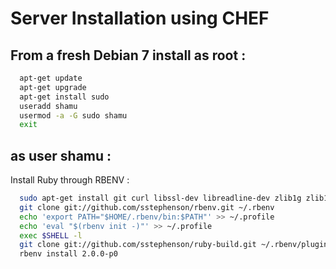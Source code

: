 Server Installation using CHEF
==============================

From a fresh Debian 7 install as root :
---------------------------------------

~~~ sh
  apt-get update
  apt-get upgrade
  apt-get install sudo
  useradd shamu
  usermod -a -G sudo shamu
  exit
~~~

as user shamu :
---------------

Install Ruby through RBENV : 

~~~ sh
  sudo apt-get install git curl libssl-dev libreadline-dev zlib1g zlib1g-dev libmysqlclient-dev libcurl4-openssl-dev libxslt-dev libxml2-dev
  git clone git://github.com/sstephenson/rbenv.git ~/.rbenv
  echo 'export PATH="$HOME/.rbenv/bin:$PATH"' >> ~/.profile
  echo 'eval "$(rbenv init -)"' >> ~/.profile
  exec $SHELL -l
  git clone git://github.com/sstephenson/ruby-build.git ~/.rbenv/plugins/ruby-build
  rbenv install 2.0.0-p0
~~~

  
  
